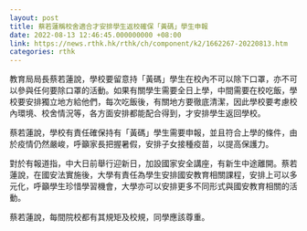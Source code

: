 ```yaml
---
layout: post
title: 蔡若蓮稱校舍適合才安排學生返校確保「黃碼」學生申報
date: 2022-08-13 12:46:45.000000000 +08:00
link: https://news.rthk.hk/rthk/ch/component/k2/1662267-20220813.htm
categories: rthk
---
```


教育局局長蔡若蓮說，學校要留意持「黃碼」學生在校內不可以除下口罩，亦不可以參與任何要除口罩的活動。如果有關學生需要全日上學，中間需要在校吃飯，學校要安排獨立地方給他們，每次吃飯後，有關地方要徹底清潔，因此學校要考慮校內環境、校舍情況等，各方面安排都能配合得到，才安排學生返回學校。

蔡若蓮說，學校有責任確保持有「黃碼」學生需要申報，並且符合上學的條件，由於疫情仍然嚴峻，呼籲家長把握暑假，安排子女接種疫苗，以提高保護力。

對於有報道指，中大日前舉行迎新日，加設國家安全講座，有新生中途離開。蔡若蓮說，在國安法實施後，大學有責任為學生安排國安教育相關課程，安排上可以多元化，呼籲學生珍惜學習機會，大學亦可以安排更多不同形式與國安教育相關的活動。

蔡若蓮說，每間院校都有其規矩及校規，同學應該尊重。
